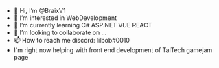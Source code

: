 - 👋 Hi, I’m @BraixV1
- 👀 I’m interested in WebDevelopment
- 🌱 I’m currently learning C# ASP.NET VUE REACT
- 💞️ I’m looking to collaborate on ...
- 📫 How to reach me discord: lilbob#0010
- I'm right now helping with front end development of TalTech gamejam page

<!---
BraixV1/BraixV1 is a ✨ special ✨ repository because its `README.md` (this file) appears on your GitHub profile.
You can click the Preview link to take a look at your changes.
--->
